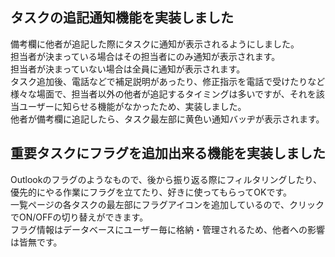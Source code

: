 ## タスクの追記通知機能を実装しました

備考欄に他者が追記した際にタスクに通知が表示されるようにしました。<br>
担当者が決まっている場合はその担当者にのみ通知が表示されます。<br>
担当者が決まっていない場合は全員に通知が表示されます。<br>
タスク追加後、電話などで補足説明があったり、修正指示を電話で受けたりなど<br>
様々な場面で、担当者以外の他者が追記するタイミングは多いですが、それを該当ユーザーに知らせる機能がなかったため、実装しました。<br>
他者が備考欄に追記したら、タスク最左部に黄色い通知バッヂが表示されます。

## 重要タスクにフラグを追加出来る機能を実装しました

Outlookのフラグのようなもので、後から振り返る際にフィルタリングしたり、優先的にやる作業にフラグを立てたり、好きに使ってもらってOKです。<br>
一覧ページの各タスクの最左部にフラグアイコンを追加しているので、クリックでON/OFFの切り替えができます。<br>
フラグ情報はデータベースにユーザー毎に格納・管理されるため、他者への影響は皆無です。